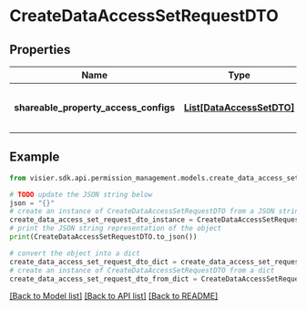# CreateDataAccessSetRequestDTO


## Properties

Name | Type | Description | Notes
------------ | ------------- | ------------- | -------------
**shareable_property_access_configs** | [**List[DataAccessSetDTO]**](DataAccessSetDTO.md) | The data access sets to be created. | [optional] 

## Example

```python
from visier.sdk.api.permission_management.models.create_data_access_set_request_dto import CreateDataAccessSetRequestDTO

# TODO update the JSON string below
json = "{}"
# create an instance of CreateDataAccessSetRequestDTO from a JSON string
create_data_access_set_request_dto_instance = CreateDataAccessSetRequestDTO.from_json(json)
# print the JSON string representation of the object
print(CreateDataAccessSetRequestDTO.to_json())

# convert the object into a dict
create_data_access_set_request_dto_dict = create_data_access_set_request_dto_instance.to_dict()
# create an instance of CreateDataAccessSetRequestDTO from a dict
create_data_access_set_request_dto_from_dict = CreateDataAccessSetRequestDTO.from_dict(create_data_access_set_request_dto_dict)
```
[[Back to Model list]](../README.md#documentation-for-models) [[Back to API list]](../README.md#documentation-for-api-endpoints) [[Back to README]](../README.md)


